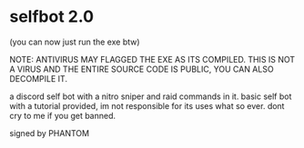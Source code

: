 # selfbot 2.0
(you can now just run the exe btw)

NOTE: ANTIVIRUS MAY FLAGGED THE EXE AS ITS COMPILED. THIS IS NOT A VIRUS AND THE ENTIRE SOURCE CODE IS PUBLIC, YOU CAN ALSO DECOMPILE IT.



a discord self bot with a nitro sniper and raid commands in it.
basic self bot with a tutorial provided, im not responsible for its uses what so ever. dont cry to me if you get banned.

signed by PHANTOM

